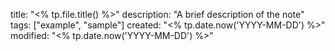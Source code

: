 title: "<% tp.file.title() %>"
description: "A brief description of the note"
tags: ["example", "sample"]
created: "<% tp.date.now('YYYY-MM-DD') %>"
modified: "<% tp.date.now('YYYY-MM-DD') %>"